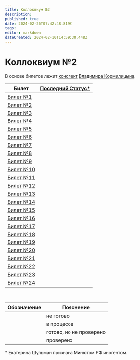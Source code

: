```yaml
---
title: Коллоквиум №2
description: 
published: true
date: 2024-02-26T07:42:48.819Z
tags: 
editor: markdown
dateCreated: 2024-02-10T14:59:30.448Z
---
```


# Коллоквиум №2

В основе билетов лежит [конспект](https://github.com/i80287/Calculus-HSE-SE) [Владимира Кормилицына](https://i8088_t.t.me).

| Билет | [Последний Статус*](https://www.youtube.com/live/aSUHepfYEAE?si=tfKCo9gnlJfeHZWr) |
| --- | --- |
| [Билет №1](/matan/kollok2/1) | <div class='box agreen'>&nbsp;</div> |
| [Билет №2](/matan/kollok2/2) | <div class='box agreen'>&nbsp;</div> |
| [Билет №3](/matan/kollok2/3) | <div class='box agreen'>&nbsp;</div> |
| [Билет №4](/matan/kollok2/4) | <div class='box agreen'>&nbsp;</div> |
| [Билет №5](/matan/kollok2/5) | <div class='box agreen'>&nbsp;</div> |
| [Билет №6](/matan/kollok2/6) | <div class='box agreen'>&nbsp;</div> |
| [Билет №7](/matan/kollok2/7) | <div class='box agreen'>&nbsp;</div> |
| [Билет №8](/matan/kollok2/8) | <div class='box agreen'>&nbsp;</div> |
| [Билет №9](/matan/kollok2/9) | <div class='box agreen'>&nbsp;</div> |
| [Билет №10](/matan/kollok2/10) | <div class='box agreen'>&nbsp;</div> |
| [Билет №11](/matan/kollok2/11) | <div class='box agreen'>&nbsp;</div> |
| [Билет №12](/matan/kollok2/12) | <div class='box red'>&nbsp;</div> |
| [Билет №13](/matan/kollok2/13) | <div class='box agreen'>&nbsp;</div> |
| [Билет №14](/matan/kollok2/14) | <div class='box agreen'>&nbsp;</div> |
| [Билет №15](/matan/kollok2/15) | <div class='box cgreen'>&nbsp;</div> |
| [Билет №16](/matan/kollok2/16) | <div class='box cgreen'>&nbsp;</div> |
| [Билет №17](/matan/kollok2/17) | <div class='box orange'>&nbsp;</div> |
| [Билет №18](/matan/kollok2/18) | <div class='box cgreen'>&nbsp;</div> |
| [Билет №19](/matan/kollok2/19) | <div class='box cgreen'>&nbsp;</div> |
| [Билет №20](/matan/kollok2/20) | <div class='box cgreen'>&nbsp;</div> |
| [Билет №21](/matan/kollok2/21) | <div class='box cgreen'>&nbsp;</div> |
| [Билет №22](/matan/kollok2/22) | <div class='box cgreen'>&nbsp;</div> |
| [Билет №23](/matan/kollok2/23) | <div class='box cgreen'>&nbsp;</div> |
| [Билет №24](/matan/kollok2/24) | <div class='box cgreen'>&nbsp;</div> |

&nbsp;

| Обозначение | Пояснение |
| --- | --- |
| <div class='box red'>&nbsp;</div> | не готово |
| <div class='box orange'>&nbsp;</div> | в процессе |
| <div class='box cgreen'>&nbsp;</div> | готово, но не проверено |
| <div class='box agreen'>&nbsp;</div> | проверено |

\* Екатерина Шульман признана Минютом РФ иногентом.